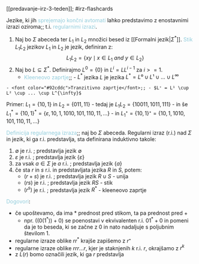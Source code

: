 [[predavanje-irz-3-teden]]; #irz-flashcards 

Jezike, ki jih <font color="#92cddc">sprejemajo končni avtomati</font> lahko predstavimo z enostavnimi izrazi oziroma;; t.i. <font color="#92cddc">regularnimi izrazi</font>.
<!--SR:!2024-10-22,3,250-->

1) Naj bo $\Sigma$ abeceda ter $L_1$ in $L_2$ množici besed iz [[Formalni jezik|$\Sigma^*$]]. <font color="#92cddc">Stik</font> $L_1L_2$ jezikov $L_1$ in $L_2$ je jezik, definiran z: $$L_1L_2 = \{xy \mid x \in L_1 \ and \ y \in L_2\}$$
2) Naj bo $L \subseteq \Sigma^*$. Definirajmo $L^0 = \{0\}$ in $L^{i} = LL^{i-1}$ za $i >= 1$.
	- <font color="#92cddc">Kleeneovo zaprtje</font>;; - $L^*$ jezika $L$ je jezika $L^* = L⁰ \cup L¹ \cup ... \cup L^{\infty}$
<!--SR:!2024-10-22,3,250-->
	- <font color="#92cddc">Tranzitivno zaprtje</font>;; - $L⁺ = L¹ \cup L² \cup ... \cup L^{\infty}$
<!--SR:!2024-10-24,3,250-->


Primer: $L_1 = \{10, 1\}$ in $L_2 = \{011, 11\}$
	- tedaj je $L_1L_2 = \{10011, 1011, 111\}$
	- in še $L_1^* = \{10, 1\}^* = \{\varepsilon, 10, 1, 1010, 101, 110, 11, ...\}$
	- in $L_1⁺ = \{10, 1\}⁺ = \{10, 1, 1010, 101, 110, 11, ...\}$

<font color="#92cddc">Definicija regularnega izraza</font>;; naj bo $\Sigma$ abeceda. Regularni izraz (r.i.) nad $\Sigma$ in jezik, ki ga r.i. predstavlja, sta definirana induktivno takole:
<!--SR:!2024-10-22,3,250-->
1) $\emptyset$ je r.i. ; predstavlja jezik $\emptyset$ 
2) $\varepsilon$ je r.i. ; predstavlja jezik $\{\varepsilon\}$
3) za vsak $a \in \Sigma$ je $a$ r.i. ; predstavlja jezik $\{a\}$
4) če sta $r$ in $s$ r.i. in predstavljata jezika $R$ in $S$, potem:
	- $(r+s)$ je r.i. ; predstavlja jezik $R \cup S$ - unija
	- $(rs)$ je r.i. ; predstavlja jezik $RS$ - stik
	- $(r^{s})$ je r.i. ; predstavlja jezik $R^*$ - kleeneovo zaprtje


<font color="#92cddc">Dogovori</font>:
- če upoštevamo, da ima $*$ prednost pred stikom, ta pa prednost pred $+$
	- npr. $((0(1^*))+0)$ se poenostavi v ekvivalenten r.i. $01^*+0$ in pomeni da je to beseda, ki se začne z $0$ in nato nadaljuje s poljubnim številom $1$.
- regularne izraze oblike $rr^*$ krajše zapišemo z $r⁺$
- regularne izraze oblike $rrr...r$, kjer je staknjenih $k$ r.i. $r$, okrajšamo z $r^k$
- z $L(r)$ bomo označili jezik, ki ga $r$ predstavlja

